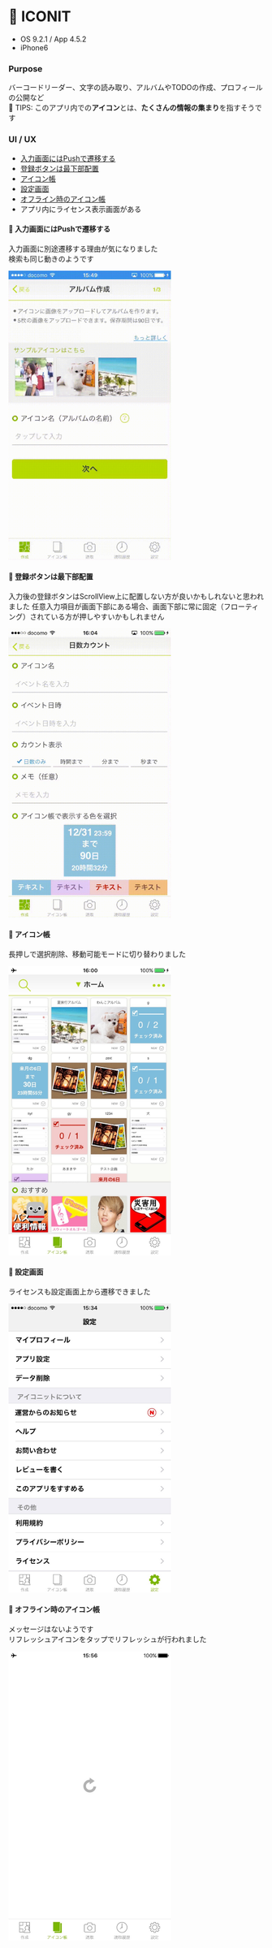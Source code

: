 # :iphone: ICONIT

* OS 9.2.1 / App 4.5.2
* iPhone6

### Purpose
バーコードリーダー、文字の読み取り、アルバムやTODOの作成、プロフィールの公開など   
:tada: TIPS: このアプリ内での**アイコン**とは、**たくさんの情報の集まり**を指すそうです

### UI / UX  
* [入力画面にはPushで遷移する](#iconit_input)
* [登録ボタンは最下部配置](#iconit_submitButton)
* [アイコン帳](#iconit_icons)
* [設定画面](#iconit_setting)
* [オフライン時のアイコン帳](#iconit_offline)
* アプリ内にライセンス表示画面がある

#### :triangular_flag_on_post: <a name="iconit_input">入力画面にはPushで遷移する</a>
入力画面に別途遷移する理由が気になりました   
検索も同じ動きのようです

<img src="https://github.com/mafmoff/100Apps/blob/master/Resources/Images/iconit_input.gif" width="320px">


#### :triangular_flag_on_post: <a name="iconit_submitButton">登録ボタンは最下部配置</a>
入力後の登録ボタンはScrollView上に配置しない方が良いかもしれないと思われました
任意入力項目が画面下部にある場合、画面下部に常に固定（フローティング）されている方が押しやすいかもしれません

<img src="https://github.com/mafmoff/100Apps/blob/master/Resources/Images/iconit_submitButton.gif" width="320px">

#### :triangular_flag_on_post: <a name="iconit_icons">アイコン帳</a>
長押しで選択削除、移動可能モードに切り替わりました

<img src="https://github.com/mafmoff/100Apps/blob/master/Resources/Images/iconit_icons.jpg" width="320px">


#### :triangular_flag_on_post: <a name="iconit_setting">設定画面</a>
ライセンスも設定画面上から遷移できました

<img src="https://github.com/mafmoff/100Apps/blob/master/Resources/Images/iconit_setting.jpg" width="320px">

#### :triangular_flag_on_post: <a name="iconit_offline">オフライン時のアイコン帳</a>
メッセージはないようです   
リフレッシュアイコンをタップでリフレッシュが行われました

<img src="https://github.com/mafmoff/100Apps/blob/master/Resources/Images/iconit_offline.jpg" width="320px">

